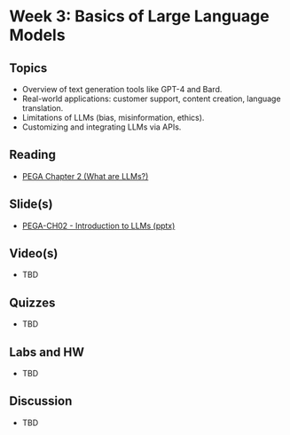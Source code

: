 # Week 3: Basics of Large Language Models

## Topics
- Overview of text generation tools like GPT-4 and Bard.
- Real-world applications: customer support, content creation, language translation.
- Limitations of LLMs (bias, misinformation, ethics).
- Customizing and integrating LLMs via APIs.

## Reading
- [PEGA Chapter 2 (What are LLMs?)](https://go.oreilly.com/ohiolinkmiami/https://learning.oreilly.com/library/view/prompt-engineering-for/9781098153427/) 

## Slide(s)
- [PEGA-CH02 - Introduction to LLMs (pptx)](https://docs.google.com/presentation/d/14SnvwUGigCeS3mZ1QnKileTm8BLeFjHI?rtpof=true&usp=drive_fs)

## Video(s)
- TBD

## Quizzes
- TBD

## Labs and HW
- TBD

## Discussion
- TBD


